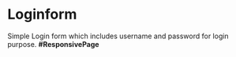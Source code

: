 # Loginform
Simple Login form which includes username and password for login purpose.
**#ResponsivePage**
